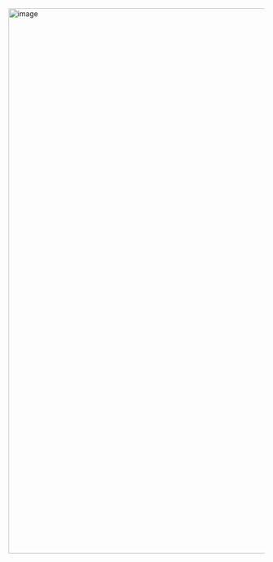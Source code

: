 <img width="1919" height="1074" alt="image" src="https://github.com/user-attachments/assets/0f2a2c16-e9b6-4dbd-9e5b-a81672bed25f" />
